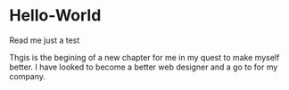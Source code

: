 # Hello-World
Read me just a test

Thgis is the begining of a new chapter for me in my quest to make myself better. I have looked to become a better web designer and a go to for my company. 
